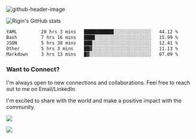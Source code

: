 
![github-header-image](https://github.com/riginoommen/riginoommen/assets/3840244/889cae65-df55-4cda-86cc-bf21bf1f2e96)

![Rigin's GitHub stats](https://github-readme-stats.vercel.app/api?username=riginoommen\&show_icons=true\&show=reviews,discussions_started,discussions_answered,prs_merged,prs_merged_percentage)


<!--START_SECTION:waka-->

```txt
YAML         20 hrs 3 mins   ███████████░░░░░░░░░░░░░░   44.12 %
Bash         7 hrs 16 mins   ████░░░░░░░░░░░░░░░░░░░░░   15.99 %
JSON         5 hrs 38 mins   ███░░░░░░░░░░░░░░░░░░░░░░   12.41 %
Other        5 hrs 3 mins    ██▓░░░░░░░░░░░░░░░░░░░░░░   11.13 %
Markdown     3 hrs 13 mins   █▓░░░░░░░░░░░░░░░░░░░░░░░   07.09 %
```

<!--END_SECTION:waka-->

### Want to Connect?

I'm always open to new connections and collaborations. Feel free to reach out to me on Email/LinkedIn.

I'm excited to share with the world and make a positive impact with the community.

![](https://komarev.com/ghpvc/?username=riginoommen)

![](https://hit.yhype.me/github/profile?user_id=3840244)

